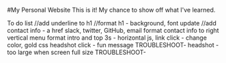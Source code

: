 #My Personal Website
This is it! My chance to show off what I've learned.

To do list
//add underline to h1
//format h1 - background, font update
//add contact info - a href slack, twitter, GitHub, email
format contact info to right vertical menu
format intro and top 3s - horizontal
js, link click - change color, gold 
css headshot click - fun message
TROUBLESHOOT- headshot - too large when screen full size
TROUBLESHOOT- 